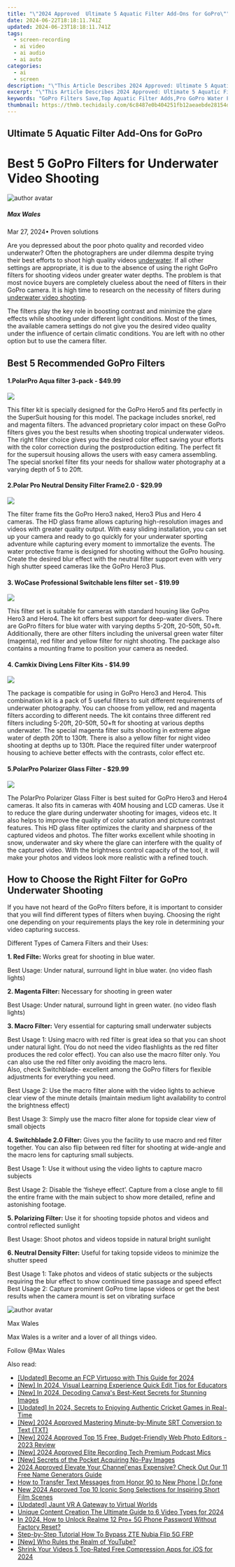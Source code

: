 ```yaml
---
title: "\"2024 Approved  Ultimate 5 Aquatic Filter Add-Ons for GoPro\""
date: 2024-06-22T18:18:11.741Z
updated: 2024-06-23T18:18:11.741Z
tags: 
  - screen-recording
  - ai video
  - ai audio
  - ai auto
categories: 
  - ai
  - screen
description: "\"This Article Describes 2024 Approved: Ultimate 5 Aquatic Filter Add-Ons for GoPro\""
excerpt: "\"This Article Describes 2024 Approved: Ultimate 5 Aquatic Filter Add-Ons for GoPro\""
keywords: "GoPro Filters Save,Top Aquatic Filter Adds,Pro GoPro Water Filters,Ultimate GOPro Aqua Gear,Best GoPro H2O Extras,Prime Aqua Filters POV,Top 5 GoPro Water Upgrades"
thumbnail: https://thmb.techidaily.com/6c8487e0b404251fb12aeaebde28154ddd618ecb4b5d51b0cd4522eee48c4e1f.jpg
---
```


## Ultimate 5 Aquatic Filter Add-Ons for GoPro

# Best 5 GoPro Filters for Underwater Video Shooting

![author avatar](https://images.wondershare.com/filmora/article-images/max-wales-author.jpg)

##### Max Wales

 Mar 27, 2024• Proven solutions

 Are you depressed about the poor photo quality and recorded video underwater? Often the photographers are under dilemma despite trying their best efforts to shoot high quality videos [underwater](https://tools.techidaily.com/wondershare/filmora/download/). If all other settings are appropriate, it is due to the absence of using the right GoPro filters for shooting videos under greater water depths. The problem is that most novice buyers are completely clueless about the need of filters in their GoPro camera. It is high time to research on the necessity of filters during [underwater video shooting](https://tools.techidaily.com/wondershare/filmora/download/).

 The filters play the key role in boosting contrast and minimize the glare effects while shooting under different light conditions. Most of the times, the available camera settings do not give you the desired video quality under the influence of certain climatic conditions. You are left with no other option but to use the camera filter.

## Best 5 Recommended GoPro Filters

#### 1.PolarPro Aqua filter 3-pack - $49.99

![](https://images.wondershare.com/filmora/article-images/gopro-filters-1.jpg)

 This filter kit is specially designed for the GoPro Hero5 and fits perfectly in the SuperSuit housing for this model. The package includes snorkel, red and magenta filters. The advanced proprietary color impact on these GoPro filters gives you the best results when shooting tropical underwater videos. The right filter choice gives you the desired color effect saving your efforts with the color correction during the postproduction editing. The perfect fit for the supersuit housing allows the users with easy camera assembling. The special snorkel filter fits your needs for shallow water photography at a varying depth of 5 to 20ft.

#### 2.Polar Pro Neutral Density Filter Frame2.0 - $29.99

![](https://images.wondershare.com/filmora/article-images/gopro-filters-2.jpg)

 The filter frame fits the GoPro Hero3 naked, Hero3 Plus and Hero 4 cameras. The HD glass frame allows capturing high-resolution images and videos with greater quality output. With easy sliding installation, you can set up your camera and ready to go quickly for your underwater sporting adventure while capturing every moment to immortalize the events. The water protective frame is designed for shooting without the GoPro housing. Create the desired blur effect with the neutral filter support even with very high shutter speed cameras like the GoPro Hero3 Plus.

#### 3. WoCase Professional Switchable lens filter set - $19.99

![](https://images.wondershare.com/filmora/article-images/gopro-filters-3.jpg)

 This filter set is suitable for cameras with standard housing like GoPro Hero3 and Hero4\. The kit offers best support for deep-water divers. There are GoPro filters for blue water with varying depths 5-20ft, 20-50ft, 50+ft. Additionally, there are other filters including the universal green water filter (magenta), red filter and yellow filter for night shooting. The package also contains a mounting frame to position your camera as needed.

#### 4. Camkix Diving Lens Filter Kits - $14.99

![](https://images.wondershare.com/filmora/article-images/gopro-filters-4.jpg)

 The package is compatible for using in GoPro Hero3 and Hero4\. This combination kit is a pack of 5 useful filters to suit different requirements of underwater photography. You can choose from yellow, red and magenta filters according to different needs. The kit contains three different red filters including 5-20ft, 20-50ft, 50+ft for shooting at various depths underwater. The special magenta filter suits shooting in extreme algae water of depth 20ft to 130ft. There is also a yellow filter for night video shooting at depths up to 130ft. Place the required filter under waterproof housing to achieve better effects with the contrasts, color effect etc.

#### 5.PolarPro Polarizer Glass Filter - $29.99

![](https://images.wondershare.com/filmora/article-images/gopro-filters-5.jpg)

 The PolarPro Polarizer Glass Filter is best suited for GoPro Hero3 and Hero4 cameras. It also fits in cameras with 40M housing and LCD cameras. Use it to reduce the glare during underwater shooting for images, videos etc. It also helps to improve the quality of color saturation and picture contrast features. This HD glass filter optimizes the clarity and sharpness of the captured videos and photos. The filter works excellent while shooting in snow, underwater and sky where the glare can interfere with the quality of the captured video. With the brightness control capacity of the tool, it will make your photos and videos look more realistic with a refined touch.

## How to Choose the Right Filter for GoPro Underwater Shooting

 If you have not heard of the GoPro filters before, it is important to consider that you will find different types of filters when buying. Choosing the right one depending on your requirements plays the key role in determining your video capturing success.

 Different Types of Camera Filters and their Uses:

**1\. Red Filte:** Works great for shooting in blue water.

 Best Usage: Under natural, surround light in blue water. (no video flash lights)

**2\. Magenta Filter:** Necessary for shooting in green water

 Best Usage: Under natural, surround light in green water. (no video flash lights)

**3\. Macro Filter:** Very essential for capturing small underwater subjects

 Best Usage 1: Using macro with red filter is great idea so that you can shoot under natural light. (You do not need the video flashlights as the red filter produces the red color effect). You can also use the macro filter only. You can also use the red filter only avoiding the macro lens.  
Also, check Switchblade- excellent among the GoPro filters for flexible adjustments for everything you need.

 Best Usage 2: Use the macro filter alone with the video lights to achieve clear view of the minute details (maintain medium light availability to control the brightness effect)

 Best Usage 3: Simply use the macro filter alone for topside clear view of small objects

**4\. Switchblade 2.0 Filter:** Gives you the facility to use macro and red filter together. You can also flip between red filter for shooting at wide-angle and the macro lens for capturing small subjects.

 Best Usage 1: Use it without using the video lights to capture macro subjects

 Best Usage 2: Disable the ‘fisheye effect’. Capture from a close angle to fill the entire frame with the main subject to show more detailed, refine and astonishing footage.

**5\. Polarizing Filter:** Use it for shooting topside photos and videos and control reflected sunlight

 Best Usage: Shoot photos and videos topside in natural bright sunlight

**6\. Neutral Density Filter:**  Useful for taking topside videos to minimize the shutter speed

 Best Usage 1: Take photos and videos of static subjects or the subjects requiring the blur effect to show continued time passage and speed effect
Best Usage 2: Capture prominent GoPro time lapse videos or get the best results when the camera mount is set on vibrating surface

![author avatar](https://images.wondershare.com/filmora/article-images/max-wales-author.jpg)

Max Wales

Max Wales is a writer and a lover of all things video.

Follow @Max Wales


<ins class="adsbygoogle"
     style="display:block"
     data-ad-format="autorelaxed"
     data-ad-client="ca-pub-7571918770474297"
     data-ad-slot="1223367746"></ins>



<ins class="adsbygoogle"
     style="display:block"
     data-ad-client="ca-pub-7571918770474297"
     data-ad-slot="8358498916"
     data-ad-format="auto"
     data-full-width-responsive="true"></ins>


<span class="atpl-alsoreadstyle">Also read:</span>
<div><ul>
<li><a href="https://fox-http.techidaily.com/updated-become-an-fcp-virtuoso-with-this-guide-for-2024/"><u>[Updated] Become an FCP Virtuoso with This Guide for 2024</u></a></li>
<li><a href="https://fox-http.techidaily.com/new-in-2024-visual-learning-experience-quick-edit-tips-for-educators/"><u>[New] In 2024, Visual Learning Experience  Quick Edit Tips for Educators</u></a></li>
<li><a href="https://fox-http.techidaily.com/new-in-2024-decoding-canvas-best-kept-secrets-for-stunning-images/"><u>[New] In 2024, Decoding Canva's Best-Kept Secrets for Stunning Images</u></a></li>
<li><a href="https://fox-http.techidaily.com/updated-in-2024-secrets-to-enjoying-authentic-cricket-games-in-real-time/"><u>[Updated] In 2024, Secrets to Enjoying Authentic Cricket Games in Real-Time</u></a></li>
<li><a href="https://fox-http.techidaily.com/new-2024-approved-mastering-minute-by-minute-srt-conversion-to-text-txt/"><u>[New] 2024 Approved  Mastering Minute-by-Minute SRT Conversion to Text (TXT)</u></a></li>
<li><a href="https://fox-http.techidaily.com/new-2024-approved-top-15-free-budget-friendly-web-photo-editors-2023-review/"><u>[New] 2024 Approved  Top 15 Free, Budget-Friendly Web Photo Editors - 2023 Review</u></a></li>
<li><a href="https://fox-http.techidaily.com/new-2024-approved-elite-recording-tech-premium-podcast-mics/"><u>[New] 2024 Approved  Elite Recording Tech  Premium Podcast Mics</u></a></li>
<li><a href="https://fox-http.techidaily.com/new-secrets-of-the-pocket-acquiring-no-pay-images/"><u>[New] Secrets of the Pocket  Acquiring No-Pay Images</u></a></li>
<li><a href="https://youtube-clips.techidaily.com/2024-approved-elevate-your-channelenas-expensive-check-out-our-11-free-name-generators-guide/"><u>2024 Approved  Elevate Your Channel'enas Expensive? Check Out Our 11 Free Name Generators Guide</u></a></li>
<li><a href="https://android-transfer.techidaily.com/how-to-transfer-text-messages-from-honor-90-to-new-phone-drfone-by-drfone-transfer-from-android-transfer-from-android/"><u>How to Transfer Text Messages from Honor 90 to New Phone | Dr.fone</u></a></li>
<li><a href="https://voice-adjusting.techidaily.com/new-2024-approved-top-10-iconic-song-selections-for-inspiring-short-film-scenes/"><u>New 2024 Approved Top 10 Iconic Song Selections for Inspiring Short Film Scenes</u></a></li>
<li><a href="https://extra-skills.techidaily.com/updated-jaunt-vr-a-gateway-to-virtual-worlds/"><u>[Updated] Jaunt VR  A Gateway to Virtual Worlds</u></a></li>
<li><a href="https://some-approaches.techidaily.com/unique-content-creation-the-ultimate-guide-to-6-video-types-for-2024/"><u>Unique Content Creation  The Ultimate Guide to 6 Video Types for 2024</u></a></li>
<li><a href="https://easy-unlock-android.techidaily.com/in-2024-how-to-unlock-realme-12-proplus-5g-phone-password-without-factory-reset-by-drfone-android/"><u>In 2024, How to Unlock Realme 12 Pro+ 5G Phone Password Without Factory Reset?</u></a></li>
<li><a href="https://bypass-frp.techidaily.com/step-by-step-tutorial-how-to-bypass-zte-nubia-flip-5g-frp-by-drfone-android/"><u>Step-by-Step Tutorial How To Bypass ZTE Nubia Flip 5G FRP</u></a></li>
<li><a href="https://facebook-video-share.techidaily.com/new-who-rules-the-realm-of-youtube/"><u>[New] Who Rules the Realm of YouTube?</u></a></li>
<li><a href="https://ai-video-tools.techidaily.com/shrink-your-videos-5-top-rated-free-compression-apps-for-ios-for-2024/"><u>Shrink Your Videos 5 Top-Rated Free Compression Apps for iOS for 2024</u></a></li>
</ul></div>
